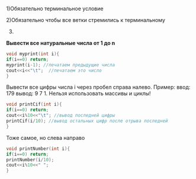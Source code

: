 1)Обязательно терминальное условие

2)Обязательно чтобы все ветки стремились к терминальному

3)

**Вывести все натуральные числа от 1 до n**

```C++
void myprint(int i){
if(i==0) return;
myprint(i-1); //печатаем предыдущие числа
cout<<i<<"\t";  //печатаем это число
}
```

Вывести все цифры числа i через пробел справа налево. Пример: ввод: 179 вывод: 9 7 1. Нельзя использовать массивы и циклы!

```C++
void printCif(int i){
if(i==0) return;
cout<<i%10<<"\t"; //вывод последней цифры
printCif(i/10); //вывод остальных цифр после отрыва последней
}
```

Тоже самое, но слева направо

```C++
void printNumber(int i){
if(i==0) return;
printNumber(i/10);
cout<<i%10<<" ";
}
```